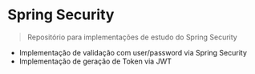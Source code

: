 # Spring Security
> Repositório para implementações de estudo do Spring Security

* Implementação de validação com user/password via Spring Security
* Implementação de geração de Token via JWT

